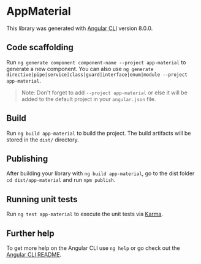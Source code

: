 # AppMaterial

This library was generated with [Angular CLI](https://github.com/angular/angular-cli) version 8.0.0.

## Code scaffolding

Run `ng generate component component-name --project app-material` to generate a new component. You can also use `ng generate directive|pipe|service|class|guard|interface|enum|module --project app-material`.
> Note: Don't forget to add `--project app-material` or else it will be added to the default project in your `angular.json` file. 

## Build

Run `ng build app-material` to build the project. The build artifacts will be stored in the `dist/` directory.

## Publishing

After building your library with `ng build app-material`, go to the dist folder `cd dist/app-material` and run `npm publish`.

## Running unit tests

Run `ng test app-material` to execute the unit tests via [Karma](https://karma-runner.github.io).

## Further help

To get more help on the Angular CLI use `ng help` or go check out the [Angular CLI README](https://github.com/angular/angular-cli/blob/master/README.md).
